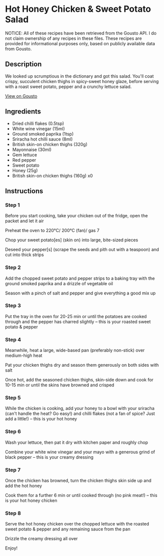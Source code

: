 # Hot Honey Chicken & Sweet Potato Salad

NOTICE: All of these recipes have been retrieved from the Gousto API. I do not claim ownership of any recipes in these files. These recipes are provided for informational purposes only, based on publicly available data from Gousto.

## Description

We looked up scrumptious in the dictionary and got this salad. You'll coat crispy, succulent chicken thighs in spicy-sweet honey glaze, before serving with a roast sweet potato, pepper and a crunchy lettuce salad.

[View on Gousto](https://www.gousto.co.uk/recipes/cookbook/hot-honey-chicken-sweet-potato-salad)

## Ingredients

- Dried chilli flakes (0.5tsp)
- White wine vinegar (15ml)
- Ground smoked paprika (1tsp)
- Sriracha hot chilli sauce (8ml)
- British skin-on chicken thighs (320g)
- Mayonnaise (30ml)
- Gem lettuce
- Red pepper
- Sweet potato
- Honey (25g)
- British skin-on chicken thighs (160g) x0

## Instructions


### Step 1

Before you start cooking, take your chicken out of the fridge, open the packet and let it air

Preheat the oven to 220°C/ 200°C (fan)/ gas 7

Chop your sweet potato[es] (skin on) into large, bite-sized pieces

Deseed your pepper[s] (scrape the seeds and pith out with a teaspoon) and cut into thick strips


### Step 2

Add the chopped sweet potato and pepper strips to a baking tray with the ground smoked paprika and a drizzle of vegetable oil

Season with a pinch of salt and pepper and give everything a good mix up


### Step 3

Put the tray in the oven for 20-25 min or until the potatoes are cooked through and the pepper has charred slightly – this is your roasted sweet potato & pepper


### Step 4

Meanwhile, heat a large, wide-based pan (preferably non-stick) over medium-high heat

Pat your chicken thighs dry and season them generously on both sides with salt

Once hot, add the seasoned chicken thighs, skin-side down and cook for 10-15 min or until the skins have browned and crisped


### Step 5

While the chicken is cooking, add your honey to a bowl with your sriracha (can't handle the heat? Go easy!) and chilli flakes (not a fan of spice? Just add a little!) – this is your hot honey


### Step 6

Wash your lettuce, then pat it dry with kitchen paper and roughly chop

Combine your white wine vinegar and your mayo with a generous grind of black pepper – this is your creamy dressing


### Step 7

Once the chicken has browned, turn the chicken thighs skin side up and add the hot honey

Cook them for a further 6 min or until cooked through (no pink meat!) – this is your hot honey chicken

### Step 8

Serve the hot honey chicken over the chopped lettuce with the roasted sweet potato & pepper and any remaining sauce from the pan

Drizzle the creamy dressing all over

Enjoy!

